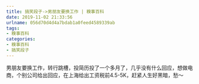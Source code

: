 ```yaml
---
title: 搞笑段子->男朋友要换工作 | 糗事百科
date: 2019-11-02 21:33:56
urlname: 056d70d4d4a7bdab1a0feed4589339ab
tags: 
- 糗事百科
categories:
- 糗事百科
- 搞笑段子
---
```

男朋友要换工作，转行跳槽，投简历投了一个多月了，几乎没有什么回应，想做电商，个别公司给出回应，在上海给出工资税前4.5-5K，赶紧人生好黑暗，愁～



